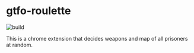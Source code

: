 # gtfo-roulette

![build](https://github.com/minddrop/gtfo-roulette/workflows/build/badge.svg)

This is a chrome extension that decides weapons and map of all prisoners at random.
